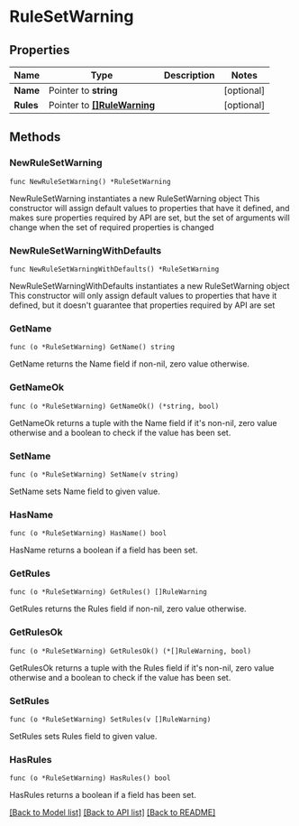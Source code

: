 # RuleSetWarning

## Properties

Name | Type | Description | Notes
------------ | ------------- | ------------- | -------------
**Name** | Pointer to **string** |  | [optional] 
**Rules** | Pointer to [**[]RuleWarning**](RuleWarning.md) |  | [optional] 

## Methods

### NewRuleSetWarning

`func NewRuleSetWarning() *RuleSetWarning`

NewRuleSetWarning instantiates a new RuleSetWarning object
This constructor will assign default values to properties that have it defined,
and makes sure properties required by API are set, but the set of arguments
will change when the set of required properties is changed

### NewRuleSetWarningWithDefaults

`func NewRuleSetWarningWithDefaults() *RuleSetWarning`

NewRuleSetWarningWithDefaults instantiates a new RuleSetWarning object
This constructor will only assign default values to properties that have it defined,
but it doesn't guarantee that properties required by API are set

### GetName

`func (o *RuleSetWarning) GetName() string`

GetName returns the Name field if non-nil, zero value otherwise.

### GetNameOk

`func (o *RuleSetWarning) GetNameOk() (*string, bool)`

GetNameOk returns a tuple with the Name field if it's non-nil, zero value otherwise
and a boolean to check if the value has been set.

### SetName

`func (o *RuleSetWarning) SetName(v string)`

SetName sets Name field to given value.

### HasName

`func (o *RuleSetWarning) HasName() bool`

HasName returns a boolean if a field has been set.

### GetRules

`func (o *RuleSetWarning) GetRules() []RuleWarning`

GetRules returns the Rules field if non-nil, zero value otherwise.

### GetRulesOk

`func (o *RuleSetWarning) GetRulesOk() (*[]RuleWarning, bool)`

GetRulesOk returns a tuple with the Rules field if it's non-nil, zero value otherwise
and a boolean to check if the value has been set.

### SetRules

`func (o *RuleSetWarning) SetRules(v []RuleWarning)`

SetRules sets Rules field to given value.

### HasRules

`func (o *RuleSetWarning) HasRules() bool`

HasRules returns a boolean if a field has been set.


[[Back to Model list]](../README.md#documentation-for-models) [[Back to API list]](../README.md#documentation-for-api-endpoints) [[Back to README]](../README.md)


